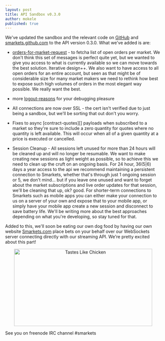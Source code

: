 ```yaml
---
layout: post
title: API Sandbox v0.3.0
author: mokele
published: true
---
```

We've updated the sandbox and the relevant code on [GitHub][] and [smarkets.github.com][] to the API version 0.3.0. What we've added is are:

 * [orders-for-market-request][] - to fetcha list of open orders per market. We don't think this set of messages is perfect quite 
   yet, but we wanted to give you access to what is currently available so we can move towards the best solution. Iterative design++. 
   We also want to have access to all open orders for an entire account, but seen as that might be of considerable size for many 
   market makers we need to rethink how best to expose such high volumes of orders in the most elegant way possible. We really want 
   the best.

 * more [logout-reasons][] for your debugging pleasure

 * All connections are now over SSL - the cert isn't verified due to just being a sandbox, but we'll be sorting that 
   out don't you worry.

 * Fixes to async [contract-quotes][] payloads when subscribed to a market so they're sure to include a zero quantity for quotes
   where no quantity is left available. This will occur when all of a given quantity at a price is executed or cancelled.

 * Session Cleanup - All sessions left unused for more than 24 hours will be cleaned up and will no longer be resumable. 
   We want to make creating new sessions as light weight as possible, so to achieve this we need to clean up the cruft on an ongoing 
   basis. For 24 hour, 36(5|6) days a year access to the api we recommend maintaining a persistent connection to Smarkets, whether 
   that's through just 1 ongoing session or 5, we don't mind... but if you leave one unused and want to forget about the market 
   subscriptions and live order updates for that session, we'll be cleaning that up, ok? good. For shorter-term connections to 
   Smarkets such as mobile apps you can either make your connection to us on a server of your own and expose that to your mobile 
   app, or simply have your mobile app create a new session and disconnect to save battery life. We'll be writing more about the
   best approaches depending on what you're developing, so stay tuned for that.

Added to this, we'll soon be eating our own dog food by having our own website [Smarkets.com][] place bets on your behalf 
over our WebSockets server connecting directly with our streaming API. We're pretty excited about this part!

<p align="center"><a href="http://blaugh.com/2006/11/15/tastes-like-chicken" rel="bookmark"><img class="comic" title="Tastes Like Chicken" alt="Tastes Like Chicken" src="http://blaugh.com/cartoons/061115_your_own_dogfood.gif" width="447" height="250"/></a></p>

See you on freenode IRC channel #smarkets

[Github]: https://github.com/smarkets/
[smarkets.github.com]: http://smarkets.github.com/
[orders-for-market-request]: /smk_api_docs/#seto/orders-for-market-request
[logout-reasons]: /smk_api_docs/#eto/logout
[Smarkets.com]: https://smarkets.com/
